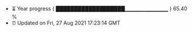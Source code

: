 - ⏳ Year progress { ███████████████████▁▁▁▁▁▁▁▁▁▁▁ } 65.40 %
- ⏰ Updated on Fri, 27 Aug 2021 17:23:14 GMT

